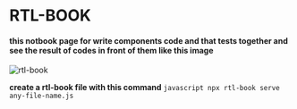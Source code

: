# RTL-BOOK

<h4> this notbook page  for write components code and that tests together and see the result of codes in front of them like this image </h4>

![rtl-book](https://github.com/MohammadSobhanSaffary/React-Test/assets/96923486/05fd43a2-37ef-4a6e-a58a-e862d952232a)


 **create a rtl-book file with this command**
`javascript
npx rtl-book serve any-file-name.js
`
